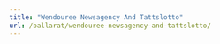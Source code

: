 ```yaml
---
title: "Wendouree Newsagency And Tattslotto"
url: /ballarat/wendouree-newsagency-and-tattslotto/
---
```

